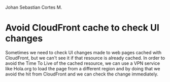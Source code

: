 Johan Sebastian Cortes M.

# Avoid CloudFront cache to check UI changes
Sometimes we need to check UI changes made to web pages cached with CloudFront, but we can't see it if that resource is already cached. In order to avoid the Time To Live of the cached resource, we can use a VPN service like Hola.org to load the page from a different region and by doing that we avoid the hit from CloudFront and we can check the change immediately.
